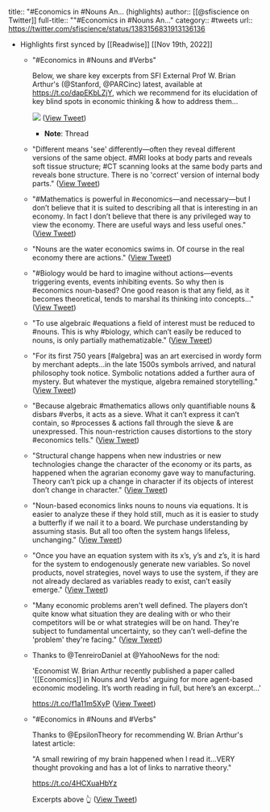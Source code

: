 title:: "#Economics in #Nouns An... (highlights)
author:: [[@sfiscience on Twitter]]
full-title:: ""\#Economics in \#Nouns An..."
category:: #tweets
url:: https://twitter.com/sfiscience/status/1383156831913136136

- Highlights first synced by [[Readwise]] [[Nov 19th, 2022]]
	- "#Economics in #Nouns and #Verbs"
	  
	  Below, we share key excerpts from SFI External Prof W. Brian Arthur's (@Stanford, @PARCinc) latest, available at https://t.co/dapEKbLZjY, which we recommend for its elucidation of key blind spots in economic thinking & how to address them... 
	  
	  ![](https://pbs.twimg.com/media/EzH1zxyXMAED7Ko.png) ([View Tweet](https://twitter.com/sfiscience/status/1383156831913136136))
		- **Note**: Thread
	- "Different means 'see' differently—often they reveal different versions of the same object. #MRI looks at body parts and reveals soft tissue structure; #CT scanning looks at the same body parts and reveals bone structure. There is no 'correct' version of internal body parts." ([View Tweet](https://twitter.com/sfiscience/status/1383158656330440704))
	- "#Mathematics is powerful in #economics—and necessary—but I don’t believe that it is suited to describing all that is interesting in an economy. In fact I don’t believe that there is any privileged way to view the economy. There are useful ways and less useful ones." ([View Tweet](https://twitter.com/sfiscience/status/1383158658620477440))
	- "Nouns are the water economics swims in. Of course in the real economy there are actions." ([View Tweet](https://twitter.com/sfiscience/status/1383158661162307586))
	- "#Biology would be hard to imagine without actions—events triggering events, events inhibiting events. So why then is #economics noun-based? One good reason is that any field, as it becomes theoretical, tends to marshal its thinking into concepts..." ([View Tweet](https://twitter.com/sfiscience/status/1383158663410380800))
	- "To use algebraic #equations a field of interest must be reduced to #nouns. This is why #biology, which can’t easily be reduced to nouns, is only partially mathematizable." ([View Tweet](https://twitter.com/sfiscience/status/1383160328796577792))
	- "For its first 750 years [#algebra] was an art exercised in wordy form by merchant adepts...in the late 1500s symbols arrived, and natural philosophy took notice. Symbolic notations added a further aura of mystery. But whatever the mystique, algebra remained storytelling." ([View Tweet](https://twitter.com/sfiscience/status/1383160907614720000))
	- "Because algebraic #mathematics allows only quantifiable nouns & disbars #verbs, it acts as a sieve. What it can’t express it can’t contain, so #processes & actions fall through the sieve & are unexpressed. This noun-restriction causes distortions to the story #economics tells." ([View Tweet](https://twitter.com/sfiscience/status/1383161281436262400))
	- "Structural change happens when new industries or new technologies change the character of the economy or its parts, as happened when the agrarian economy gave way to manufacturing. Theory can’t pick up a change in character if its objects of interest don’t change in character." ([View Tweet](https://twitter.com/sfiscience/status/1383165721350270981))
	- "Noun-based economics links nouns to nouns via equations. It is easier to analyze these if they hold still, much as it is easier to study a butterfly if we nail it to a board. We purchase understanding by assuming stasis. But all too often the system hangs lifeless, unchanging." ([View Tweet](https://twitter.com/sfiscience/status/1383176312597086210))
	- "Once you have an equation system with its x’s, y’s and z’s, it is hard for the system to endogenously generate new variables. So novel products, novel strategies, novel ways to use the system, if they are not already declared as variables ready to exist, can’t easily emerge." ([View Tweet](https://twitter.com/sfiscience/status/1383178447594266624))
	- "Many economic problems aren't well defined. The players don’t quite know what situation they are dealing with or who their competitors will be or what strategies will be on hand. They're subject to fundamental uncertainty, so they can’t well-define the 'problem' they're facing." ([View Tweet](https://twitter.com/sfiscience/status/1383179714383147008))
	- Thanks to @TenreiroDaniel at @YahooNews for the nod:
	  
	  'Economist W. Brian Arthur recently published a paper called '[[Economics]] in Nouns and Verbs' arguing for more agent-based economic modeling. It’s worth reading in full, but here’s an excerpt...'
	  
	  https://t.co/f1a11m5XyP ([View Tweet](https://twitter.com/sfiscience/status/1384211092512002055))
	- "#Economics in #Nouns and #Verbs"
	  
	  Thanks to @EpsilonTheory for recommending W. Brian Arthur's latest article:
	  
	  "A small rewiring of my brain happened when I read it...VERY thought provoking and has a lot of links to narrative theory."
	  
	  https://t.co/4HCXuaHbYz
	  
	  Excerpts above 👆 ([View Tweet](https://twitter.com/sfiscience/status/1384960452120154114))